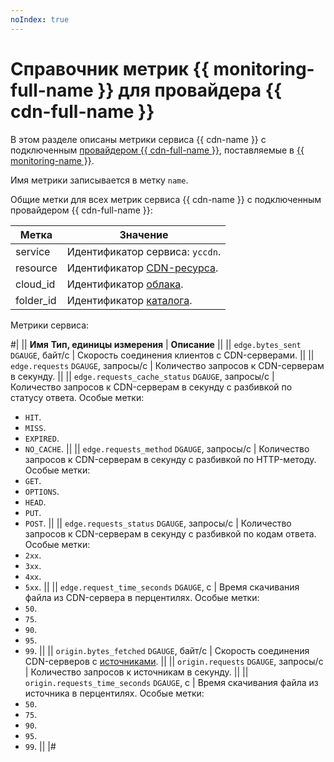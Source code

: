 ```yaml
---
noIndex: true
---
```


# Справочник метрик {{ monitoring-full-name }} для провайдера {{ cdn-full-name }}

В этом разделе описаны метрики сервиса {{ cdn-name }} с подключенным [провайдером {{ cdn-full-name }}](./concepts/providers.md#yc-cdn), поставляемые в [{{ monitoring-name }}](../monitoring/).

Имя метрики записывается в метку `name`.

Общие метки для всех метрик сервиса {{ cdn-name }} с подключенным провайдером {{ cdn-full-name }}:

Метка | Значение
----|----
service | Идентификатор сервиса: `yccdn`.
resource | Идентификатор [CDN-ресурса](./concepts/resource.md).
cloud_id | Идентификатор [облака](../resource-manager/concepts/resources-hierarchy.md#cloud).
folder_id | Идентификатор [каталога](../resource-manager/concepts/resources-hierarchy.md#folder).

Метрики сервиса:

#|
|| **Имя**
**Тип, единицы измерения** | **Описание** ||
|| `edge.bytes_sent`
`DGAUGE`, байт/с | Скорость соединения клиентов с CDN-серверами. ||
|| `edge.requests`
`DGAUGE`, запросы/с | Количество запросов к CDN-серверам в секунду. ||
|| `edge.requests_cache_status`
`DGAUGE`, запросы/с | Количество запросов к CDN-серверам в секунду с разбивкой по статусу ответа.
Особые метки:
* `HIT`.
* `MISS`.
* `EXPIRED`.
* `NO_CACHE`. ||
|| `edge.requests_method`
`DGAUGE`, запросы/с | Количество запросов к CDN-серверам в секунду с разбивкой по HTTP-методу.
Особые метки:
* `GET`.
* `OPTIONS`.
* `HEAD`.
* `PUT`.
* `POST`. ||
|| `edge.requests_status`
`DGAUGE`, запросы/с | Количество запросов к CDN-серверам в секунду с разбивкой по кодам ответа.
Особые метки:
* `2xx`.
* `3xx`.
* `4xx`.
* `5xx`. ||
|| `edge.request_time_seconds`
`DGAUGE`, с | Время скачивания файла из CDN-сервера в перцентилях.
Особые метки:
* `50`.
* `75`.
* `90`.
* `95`.
* `99`. ||
|| `origin.bytes_fetched`
`DGAUGE`, байт/с | Скорость соединения CDN-серверов с [источниками](./concepts/origins.md). ||
|| `origin.requests`
`DGAUGE`, запросы/с | Количество запросов к источникам в секунду. ||
|| `origin.requests_time_seconds`
`DGAUGE`, с | Время скачивания файла из источника в перцентилях.
Особые метки:
* `50`.
* `75`.
* `90`.
* `95`.
* `99`. ||
|#

